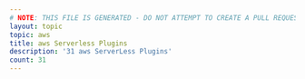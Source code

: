 ```yaml
---
# NOTE: THIS FILE IS GENERATED - DO NOT ATTEMPT TO CREATE A PULL REQUEST TO UPDATE THE DATA. 
layout: topic
topic: aws
title: aws Serverless Plugins
description: '31 aws ServerLess Plugins'
count: 31
---
```

